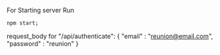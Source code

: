 For Starting server Run

    npm start;

request_body for "/api/authenticate":
{
    "email" : "reunion@email.com",
    "password" : "reunion"
}
